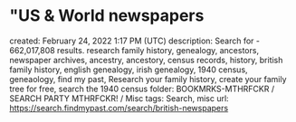# "US & World newspapers

created: February 24, 2022 1:17 PM (UTC)
description: Search for  - 662,017,808 results. research family history, genealogy, ancestors, newspaper archives, ancestry, ancestory, census records, history, british family history, english genealogy, irish genealogy, 1940 census, geneaology, find my past, Research your family history, create your family tree for free, search the 1940 census
folder: BOOKMRKS-MTHRFCKR / SEARCH PARTY MTHRFCKR! / Misc
tags: Search, misc
url: https://search.findmypast.com/search/british-newspapers